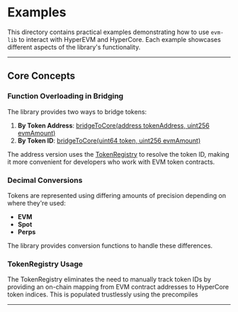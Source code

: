 # Examples

This directory contains practical examples demonstrating how to use `evm-lib` to interact with HyperEVM and HyperCore. Each example showcases different aspects of the library's functionality.

---

## Core Concepts

### Function Overloading in Bridging
The library provides two ways to bridge tokens:
1. **By Token Address**: [bridgeToCore(address tokenAddress, uint256 evmAmount)](https://github.com/hyperliquid-dev/evm-lib/blob/f27ed9ebcba8c61c6cbfbe4727c52e50d0c2759b/src/CoreWriterLib.sol#L38-L41)
2. **By Token ID**: [bridgeToCore(uint64 token, uint256 evmAmount)](https://github.com/hyperliquid-dev/evm-lib/blob/f27ed9ebcba8c61c6cbfbe4727c52e50d0c2759b/src/CoreWriterLib.sol#L43-L53)

The address version uses the [TokenRegistry](https://github.com/hyperliquid-dev/evm-lib/blob/main/src/registry/TokenRegistry.sol) to resolve the token ID, making it more convenient for developers who work with EVM token contracts.

### Decimal Conversions
Tokens are represented using differing amounts of precision depending on where they're used:
- **EVM**
- **Spot** 
- **Perps**

The library provides conversion functions to handle these differences.

### TokenRegistry Usage
The TokenRegistry eliminates the need to manually track token IDs by providing an on-chain mapping from EVM contract addresses to HyperCore token indices. This is populated trustlessly using the precompiles

---
